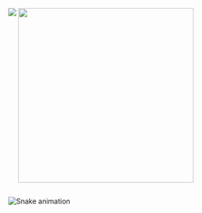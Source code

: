 <!--stats-->
<picture>
<source
  srcset="https://github-readme-stats.vercel.app/api?username=Marcos-Auguusto&show_icons=true&title_color=C3D1D9&text_color=7A8490&icon_color=3572A5&bg_color=0D1117&border_color=0D1117"
  media="(prefers-color-scheme: dark)"
/>
<source
  srcset="https://github-readme-stats.vercel.app/api?username=Marcos-Auguusto&show_icons=true"
  media="(prefers-color-scheme: dark), (prefers-color-scheme: no-preference)"
/>
<img align="top" src="https://github-readme-stats.vercel.app/api?username=anuraghazra&show_icons=true" />
</picture>

<!--most usad languages-->
<picture>
<source
  srcset="https://github-readme-stats.vercel.app/api/top-langs/?username=Marcos-Auguusto&title_color=C3D1D9&text_color=7A8490&bg_color=0D1117&border_color=0D1117&layout=compact"
  media="(prefers-color-scheme: dark)"
/>
<source
  srcset="https://github-readme-stats.vercel.app/api/top-langs/?username=Marcos-Auguusto&theme=react&layout=compact"
  media="(prefers-color-scheme: #6A5ACD), (prefers-color-scheme: no-preference )"
/>
<img align="top" src="https://github.com/anuraghazra/github-readme-stats" width="354"/>
</picture>






 




##

![Snake animation](https://github.com/Marcos-Auguusto/Marcos-Auguusto/blob/output/github-contribution-grid-snake.svg)

